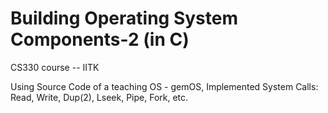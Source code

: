 # Building Operating System Components-2 (in C)

CS330 course -- IITK 

Using Source Code of a teaching OS - gemOS, Implemented System Calls: Read, Write, Dup(2), Lseek, Pipe, Fork, etc.
